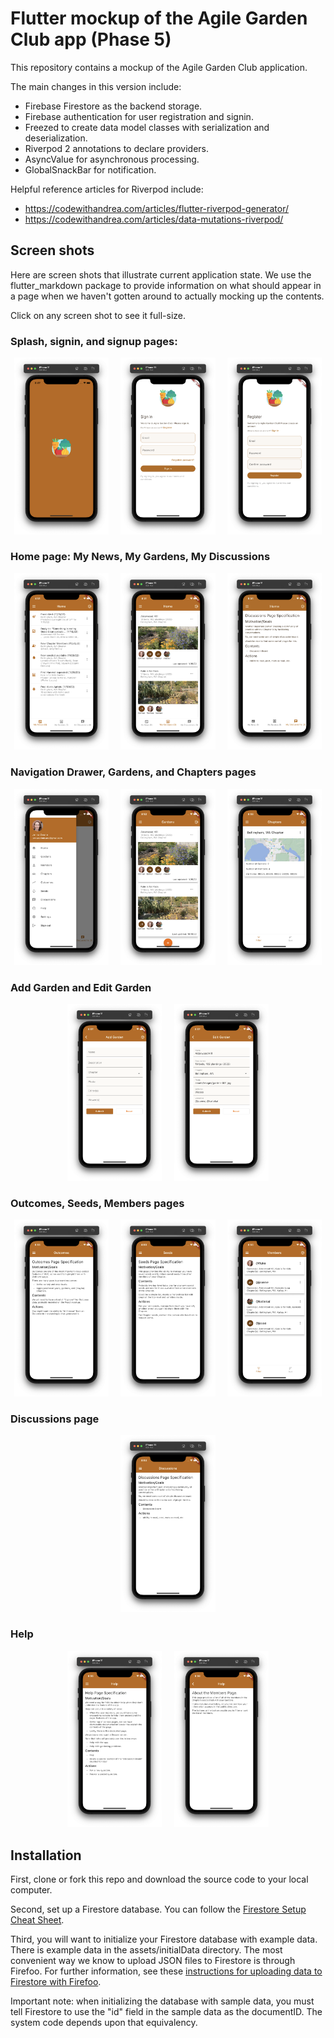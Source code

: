 # Flutter mockup of the Agile Garden Club app (Phase 5)

This repository contains a mockup of the Agile Garden Club application.

The main changes in this version include:
* Firebase Firestore as the backend storage.
* Firebase authentication for user registration and signin.
* Freezed to create data model classes with serialization and deserialization.
* Riverpod 2 annotations to declare providers. 
* AsyncValue for asynchronous processing. 
* GlobalSnackBar for notification.

Helpful reference articles for Riverpod include:
* <https://codewithandrea.com/articles/flutter-riverpod-generator/>
* <https://codewithandrea.com/articles/data-mutations-riverpod/>


## Screen shots

Here are screen shots that illustrate current application state. We use the flutter_markdown package to provide information on what should appear in a page when we haven't gotten around to actually mocking up the contents.

Click on any screen shot to see it full-size.

### Splash, signin, and signup pages:

<p style="text-align: center">
  <img src="https://github.com/philipmjohnson/flutter_agc_mockup_5/raw/main/README-screenshots/splash.png" width="30%">
&nbsp; &nbsp; 
  <img src="https://github.com/philipmjohnson/flutter_agc_mockup_5/raw/main/README-screenshots/signin.png" width="30%">
&nbsp; &nbsp; 
  <img src="https://github.com/philipmjohnson/flutter_agc_mockup_5/raw/main/README-screenshots/signup.png" width="30%">
</p>

### Home page: My News, My Gardens, My Discussions

<p style="text-align: center">
  <img src="https://github.com/philipmjohnson/flutter_agc_mockup_5/raw/main/README-screenshots/home-my-news.png" width="30%">
&nbsp; &nbsp; 
  <img src="https://github.com/philipmjohnson/flutter_agc_mockup_5/raw/main/README-screenshots/home-my-gardens.png" width="30%">
&nbsp; &nbsp; 
  <img src="https://github.com/philipmjohnson/flutter_agc_mockup_5/raw/main/README-screenshots/home-my-discussions.png" width="30%">
</p>

### Navigation Drawer, Gardens, and Chapters pages

<p style="text-align: center">
  <img src="https://github.com/philipmjohnson/flutter_agc_mockup_5/raw/main/README-screenshots/drawer.png" width="30%">
&nbsp; &nbsp; 
  <img src="https://github.com/philipmjohnson/flutter_agc_mockup_5/raw/main/README-screenshots/gardens.png" width="30%">
&nbsp; &nbsp; 
  <img src="https://github.com/philipmjohnson/flutter_agc_mockup_5/raw/main/README-screenshots/chapters.png" width="30%">
</p>

### Add Garden and Edit Garden

<p style="text-align: center">
  <img src="https://github.com/philipmjohnson/flutter_agc_mockup_5/raw/main/README-screenshots/add-garden.png" width="30%">
&nbsp; &nbsp; 
  <img src="https://github.com/philipmjohnson/flutter_agc_mockup_5/raw/main/README-screenshots/edit-garden.png" width="30%">
</p>

### Outcomes, Seeds, Members pages

<p style="text-align: center">
  <img src="https://github.com/philipmjohnson/flutter_agc_mockup_5/raw/main/README-screenshots/outcomes.png" width="30%">
&nbsp; &nbsp; 
  <img src="https://github.com/philipmjohnson/flutter_agc_mockup_5/raw/main/README-screenshots/seeds.png" width="30%">
&nbsp; &nbsp; 
  <img src="https://github.com/philipmjohnson/flutter_agc_mockup_5/raw/main/README-screenshots/members.png" width="30%">
</p>

### Discussions page

<p style="text-align: center">
  <img src="https://github.com/philipmjohnson/flutter_agc_mockup_5/raw/main/README-screenshots/discussions.png" width="30%">
</p>

### Help

<p style="text-align: center">
  <img src="https://github.com/philipmjohnson/flutter_agc_mockup_5/raw/main/README-screenshots/help.png" width="30%">
&nbsp; &nbsp; 
  <img src="https://github.com/philipmjohnson/flutter_agc_mockup_5/raw/main/README-screenshots/help-local.png" width="30%">
</p>


## Installation

First, clone or fork this repo and download the source code to your local computer.

Second, set up a Firestore database.  You can follow the [Firestore Setup Cheat Sheet](https://courses.ics.hawaii.edu/mobile-application-development/morea/data/reading-firestore-setup-cheat-sheet.html).

Third, you will want to initialize your Firestore database with example data. There is example data in the assets/initialData directory. The most convenient way we know to upload JSON files to Firestore is through Firefoo.  For further information, see these [instructions for uploading data to Firestore with Firefoo](https://courses.ics.hawaii.edu/mobile-application-development/morea/data/reading-firefoo.html).

Important note: when initializing the database with sample data, you must tell Firestore to use the "id" field in the sample data as the documentID.  The system code depends upon that equivalency.
